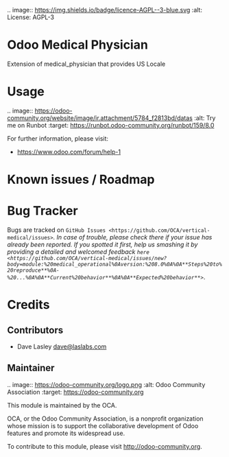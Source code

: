 .. image:: https://img.shields.io/badge/licence-AGPL--3-blue.svg
    :alt: License: AGPL-3

Odoo Medical Physician
========================

Extension of medical_physician that provides US Locale


Usage
=====

.. image:: https://odoo-community.org/website/image/ir.attachment/5784_f2813bd/datas
   :alt: Try me on Runbot
   :target: https://runbot.odoo-community.org/runbot/159/8.0

For further information, please visit:

* https://www.odoo.com/forum/help-1

Known issues / Roadmap
======================




Bug Tracker
===========

Bugs are tracked on `GitHub Issues <https://github.com/OCA/vertical-medical/issues>`_.
In case of trouble, please check there if your issue has already been reported.
If you spotted it first, help us smashing it by providing a detailed and welcomed feedback
`here <https://github.com/OCA/vertical-medical/issues/new?body=module:%20medical_operational%0Aversion:%208.0%0A%0A**Steps%20to%20reproduce**%0A-%20...%0A%0A**Current%20behavior**%0A%0A**Expected%20behavior**>`_.


Credits
=======

Contributors
------------

* Dave Lasley <dave@laslabs.com>

Maintainer
----------

.. image:: https://odoo-community.org/logo.png
   :alt: Odoo Community Association
   :target: https://odoo-community.org

This module is maintained by the OCA.

OCA, or the Odoo Community Association, is a nonprofit organization whose
mission is to support the collaborative development of Odoo features and
promote its widespread use.

To contribute to this module, please visit http://odoo-community.org.

